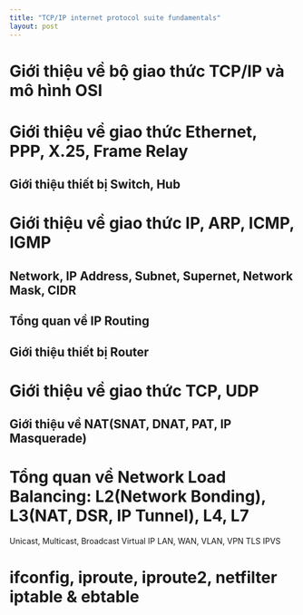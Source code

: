 ```yaml
---
title: "TCP/IP internet protocol suite fundamentals"
layout: post
---
```


# Giới thiệu về bộ giao thức TCP/IP và mô hình OSI

# Giới thiệu về giao thức Ethernet, PPP, X.25, Frame Relay

## Giới thiệu thiết bị Switch, Hub

# Giới thiệu về giao thức IP, ARP, ICMP, IGMP

## Network, IP Address, Subnet, Supernet, Network Mask, CIDR

## Tổng quan về IP Routing

## Giới thiệu thiết bị Router

# Giới thiệu về giao thức TCP, UDP

## Giới thiệu về NAT(SNAT, DNAT, PAT, IP Masquerade)

# Tổng quan về Network Load Balancing: L2(Network Bonding), L3(NAT, DSR, IP Tunnel), L4, L7

Unicast, Multicast, Broadcast
Virtual IP
LAN, WAN, VLAN, VPN
TLS
IPVS

# ifconfig, iproute, iproute2, netfilter iptable & ebtable